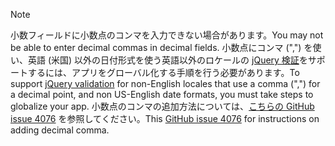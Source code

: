 > [!NOTE]
> <span data-ttu-id="ec070-101">小数フィールドに小数点のコンマを入力できない場合があります。</span><span class="sxs-lookup"><span data-stu-id="ec070-101">You may not be able to enter decimal commas in decimal fields.</span></span> <span data-ttu-id="ec070-102">小数点にコンマ (",") を使い、英語 (米国) 以外の日付形式を使う英語以外のロケールの [jQuery 検証](https://jqueryvalidation.org/)をサポートするには、アプリをグローバル化する手順を行う必要があります。</span><span class="sxs-lookup"><span data-stu-id="ec070-102">To support [jQuery validation](https://jqueryvalidation.org/) for non-English locales that use a comma (",") for a decimal point, and non US-English date formats, you must take steps to globalize your app.</span></span> <span data-ttu-id="ec070-103">小数点のコンマの追加方法については、[こちらの GitHub issue 4076](https://github.com/aspnet/AspNetCore.Docs/issues/4076#issuecomment-326590420) を参照してください。</span><span class="sxs-lookup"><span data-stu-id="ec070-103">This [GitHub issue 4076](https://github.com/aspnet/AspNetCore.Docs/issues/4076#issuecomment-326590420) for instructions on adding decimal comma.</span></span>